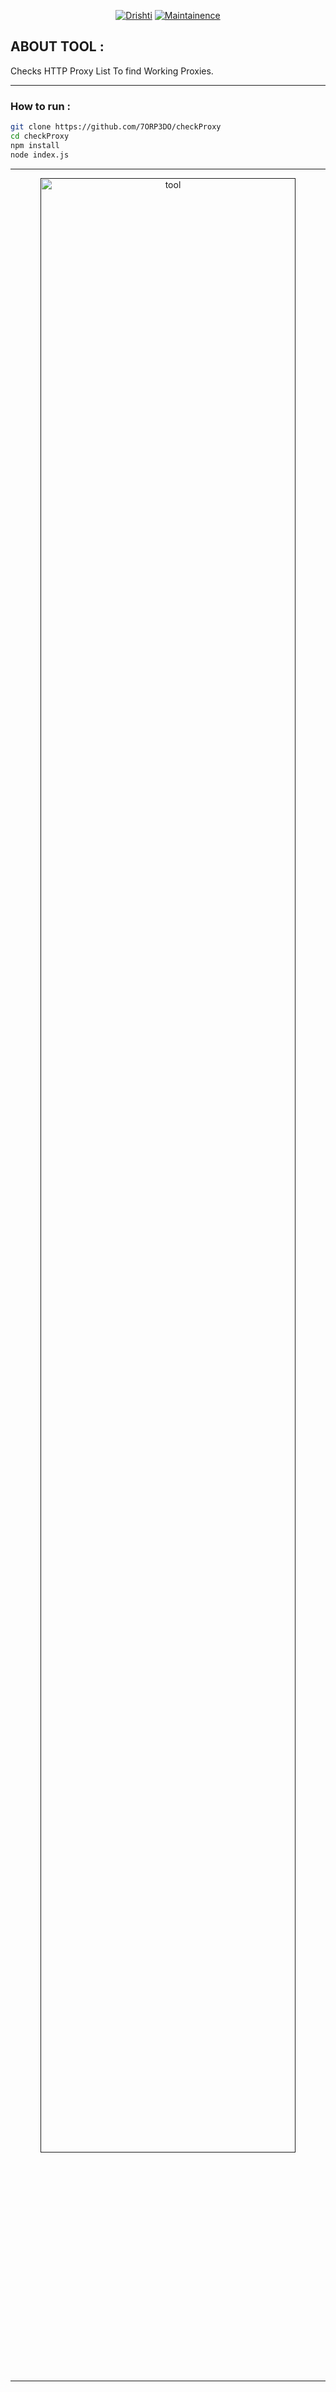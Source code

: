 
<p align="center">
<a href="#"><img title="Drishti" src="https://hits.seeyoufarm.com/api/count/incr/badge.svg?url=https://github.com/7ORP3DO/checkProxy&title=Profile%20Views"></a>
<a href="#"><img title="Maintainence" src="https://img.shields.io/badge/Maintained%3F-yes-green.svg"></a>
</p>

## ABOUT TOOL :

Checks HTTP Proxy List To find Working Proxies.

---
### How to run :

```sh
git clone https://github.com/7ORP3DO/checkProxy
cd checkProxy
npm install
node index.js
```

---
<p align="center">
<a href="" ><img width="90%" title="tool" src="https://user-images.githubusercontent.com/80192140/143268576-00854c8b-7b31-4e96-940b-dc7300e6ea51.PNG"></a>
</p>

---
